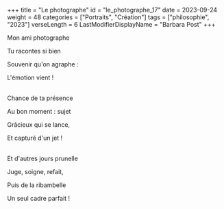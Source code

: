 +++
title = "Le photographe"
id = "le_photographe_17"
date = 2023-09-24
weight = 48
categories = ["Portraits", "Création"]
tags = ["philosophie", "2023"]
verseLength = 6
LastModifierDisplayName = "Barbara Post"
+++

Mon ami photographe

Tu racontes si bien

Souvenir qu'on agraphe :

L'émotion vient !

 \
Chance de ta présence

Au bon moment : sujet

Grâcieux qui se lance,

Et capturé d'un jet !

 \
Et d'autres jours prunelle

Juge, soigne, refait,

Puis de la ribambelle

Un seul cadre parfait !
